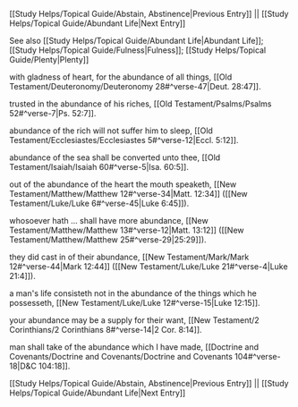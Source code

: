 [[Study Helps/Topical Guide/Abstain, Abstinence|Previous Entry]]  ||  [[Study Helps/Topical Guide/Abundant Life|Next Entry]]

 See also [[Study Helps/Topical Guide/Abundant Life|Abundant Life]]; [[Study Helps/Topical Guide/Fulness|Fulness]]; [[Study Helps/Topical Guide/Plenty|Plenty]]

 with gladness of heart, for the abundance of all things, [[Old Testament/Deuteronomy/Deuteronomy 28#^verse-47|Deut. 28:47]].

 trusted in the abundance of his riches, [[Old Testament/Psalms/Psalms 52#^verse-7|Ps. 52:7]].

 abundance of the rich will not suffer him to sleep, [[Old Testament/Ecclesiastes/Ecclesiastes 5#^verse-12|Eccl. 5:12]].

 abundance of the sea shall be converted unto thee, [[Old Testament/Isaiah/Isaiah 60#^verse-5|Isa. 60:5]].

 out of the abundance of the heart the mouth speaketh, [[New Testament/Matthew/Matthew 12#^verse-34|Matt. 12:34]] ([[New Testament/Luke/Luke 6#^verse-45|Luke 6:45]]).

 whosoever hath ... shall have more abundance, [[New Testament/Matthew/Matthew 13#^verse-12|Matt. 13:12]] ([[New Testament/Matthew/Matthew 25#^verse-29|25:29]]).

 they did cast in of their abundance, [[New Testament/Mark/Mark 12#^verse-44|Mark 12:44]] ([[New Testament/Luke/Luke 21#^verse-4|Luke 21:4]]).

 a man's life consisteth not in the abundance of the things which he possesseth, [[New Testament/Luke/Luke 12#^verse-15|Luke 12:15]].

 your abundance may be a supply for their want, [[New Testament/2 Corinthians/2 Corinthians 8#^verse-14|2 Cor. 8:14]].

 man shall take of the abundance which I have made, [[Doctrine and Covenants/Doctrine and Covenants/Doctrine and Covenants 104#^verse-18|D&C 104:18]].

[[Study Helps/Topical Guide/Abstain, Abstinence|Previous Entry]]  ||  [[Study Helps/Topical Guide/Abundant Life|Next Entry]]